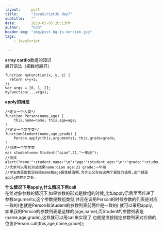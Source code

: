 ```yaml
---
layout:     post
title:      "JavaScript30 day7"
subtitle:   ""
date:       2020-03-03 20:13PM
author:     "hdh"
header-img: "img/post-bg-js-version.jpg"
tags:
    - JavaScript
  
---
```



**array cardio**数组的知识  
展开语法（把数组展开）  

    function myFunction(x, y, z) { 
      return x+y+z;
    };
    var args = [0, 1, 2];
    myFunction(...args);  

**apply的用法**  

    /*定义一个人类*/   
    function Person(name,age) {   
        this.name=name; this.age=age;   
    }   
    /*定义一个学生类*/   
    functionStudent(name,age,grade) {   
        Person.apply(this,arguments); this.grade=grade;   
    }   
    //创建一个学生类   
    var student=new Student("qian",21,"一年级");   
    //测试   
    alert("name:"+student.name+"\n"+"age:"+student.age+"\n"+"grade:"+student.grade);   
    //大家可以看到测试结果name:qian age:21 grade:一年级   
    //学生类里面我没有给name和age属性赋值啊,为什么又存在这两个属性的值呢,这个就是apply的神奇之处.    

**什么情况下用apply,什么情况下用call**  
在给对象参数的情况下,如果参数的形式是数组的时候,比如apply示例里面传递了参数arguments,这个参数是数组类型,并且在调用Person的时候参数的列表是对应一致的(也就是Person和Student的参数列表前两位是一致的) 就可以采用apply, 如果我的Person的参数列表是这样的(age,name),而Student的参数列表是(name,age,grade),这样就可以用call来实现了,也就是直接指定参数列表对应值的位置(Person.call(this,age,name,grade));
